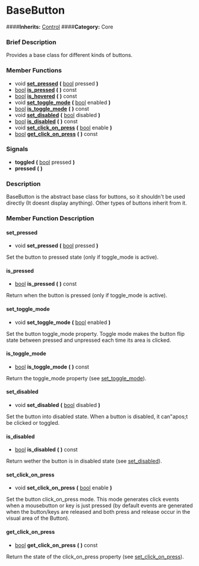 #  BaseButton  
####**Inherits:** [Control](class_control)
####**Category:** Core

###  Brief Description  
Provides a base class for different kinds of buttons.

###  Member Functions 
  * void  **[set&#95;pressed](#set_pressed)**  **(** [bool](class_bool) pressed  **)**
  * [bool](class_bool)  **[is&#95;pressed](#is_pressed)**  **(** **)** const
  * [bool](class_bool)  **[is&#95;hovered](#is_hovered)**  **(** **)** const
  * void  **[set&#95;toggle&#95;mode](#set_toggle_mode)**  **(** [bool](class_bool) enabled  **)**
  * [bool](class_bool)  **[is&#95;toggle&#95;mode](#is_toggle_mode)**  **(** **)** const
  * void  **[set&#95;disabled](#set_disabled)**  **(** [bool](class_bool) disabled  **)**
  * [bool](class_bool)  **[is&#95;disabled](#is_disabled)**  **(** **)** const
  * void  **[set&#95;click&#95;on&#95;press](#set_click_on_press)**  **(** [bool](class_bool) enable  **)**
  * [bool](class_bool)  **[get&#95;click&#95;on&#95;press](#get_click_on_press)**  **(** **)** const

###  Signals  
  *  **toggled**  **(** [bool](class_bool) pressed  **)**
  *  **pressed**  **(** **)**

###  Description  
BaseButton is the abstract base class for buttons, so it shouldn't be used directly (It doesnt display anything). Other types of buttons inherit from it.

###  Member Function Description  

#### <a name="set_pressed">set_pressed</a>
  * void  **set&#95;pressed**  **(** [bool](class_bool) pressed  **)**

Set the button to pressed state (only if toggle_mode is active).

#### <a name="is_pressed">is_pressed</a>
  * [bool](class_bool)  **is&#95;pressed**  **(** **)** const

Return when the button is pressed (only if toggle_mode is active).

#### <a name="set_toggle_mode">set_toggle_mode</a>
  * void  **set&#95;toggle&#95;mode**  **(** [bool](class_bool) enabled  **)**

Set the button toggle_mode property. Toggle mode makes the button flip state between pressed and unpressed each time its area is clicked.

#### <a name="is_toggle_mode">is_toggle_mode</a>
  * [bool](class_bool)  **is&#95;toggle&#95;mode**  **(** **)** const

Return the toggle_mode property (see [set&#95;toggle&#95;mode](#set_toggle_mode)).

#### <a name="set_disabled">set_disabled</a>
  * void  **set&#95;disabled**  **(** [bool](class_bool) disabled  **)**

Set the button into disabled state. When a button is disabled, it can"apos;t be clicked or toggled.

#### <a name="is_disabled">is_disabled</a>
  * [bool](class_bool)  **is&#95;disabled**  **(** **)** const

Return wether the button is in disabled state (see [set&#95;disabled](#set_disabled)).

#### <a name="set_click_on_press">set_click_on_press</a>
  * void  **set&#95;click&#95;on&#95;press**  **(** [bool](class_bool) enable  **)**

Set the button click_on_press mode. This mode generates click events when a mousebutton or key is just pressed (by default events are generated when the button/keys are released and both press and release occur in the visual area of the Button).

#### <a name="get_click_on_press">get_click_on_press</a>
  * [bool](class_bool)  **get&#95;click&#95;on&#95;press**  **(** **)** const

Return the state of the click_on_press property (see [set&#95;click&#95;on&#95;press](#set_click_on_press)).
